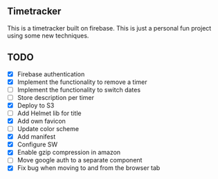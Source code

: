 ## Timetracker
This is a timetracker built on firebase. This is just a personal fun project using some new techniques.

## TODO
- [x] Firebase authentication
- [x] Implement the functionality to remove a timer
- [ ] Implement the functionality to switch dates
- [ ] Store description per timer
- [x] Deploy to S3
- [ ] Add Helmet lib for title
- [x] Add own favicon
- [ ] Update color scheme
- [x] Add manifest
- [x] Configure SW
- [x] Enable gzip compression in amazon
- [ ] Move google auth to a separate component
- [x] Fix bug when moving to and from the browser tab
